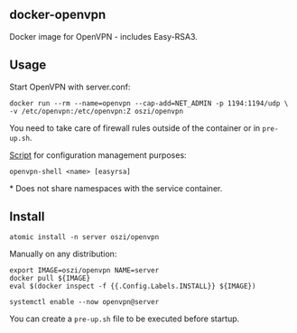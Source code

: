 ## docker-openvpn

Docker image for OpenVPN - includes Easy-RSA3.

## Usage

Start OpenVPN with server.conf:

```
docker run --rm --name=openvpn --cap-add=NET_ADMIN -p 1194:1194/udp \
-v /etc/openvpn:/etc/openvpn:Z oszi/openvpn
```

You need to take care of firewall rules outside of the container or in `pre-up.sh`.

[Script](artifacts/openvpn-shell.sh) for configuration management purposes:

```
openvpn-shell <name> [easyrsa]
```

\* Does not share namespaces with the service container.

## Install

```
atomic install -n server oszi/openvpn
```

Manually on any distribution:

```
export IMAGE=oszi/openvpn NAME=server
docker pull ${IMAGE}
eval $(docker inspect -f {{.Config.Labels.INSTALL}} ${IMAGE})
```

```
systemctl enable --now openvpn@server
```

You can create a `pre-up.sh` file to be executed before startup.
